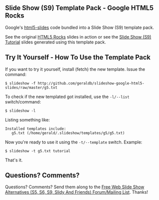 
## Slide Show (S9) Template Pack - Google HTML5 Rocks

Google's [html5-slides](http://code.google.com/p/html5-slides) code bundled into a Slide Show (S9) template pack.

See the original [HTML5 Rocks](http://slides.html5rocks.com) slides in action or
see the [Slide Show (S9) Tutorial](http://slideshow.rubyforge.org/tutorial.html5.html) slides generated using this template pack.
 
 
## Try It Yourself - How To Use the Template Pack

If you want to try it yourself, install (fetch) the new template. Issue the command:

    $ slideshow -f http://github.com/geraldb/slideshow-google-html5-slides/raw/master/g5.txt

To check if the new templated got installed, use the `-l/--list` switch/command:

    $ slideshow -l

Listing something like:

    Installed templates include:
       g5.txt (/home/gerald/.slideshow/templates/g5/g5.txt)

Now you're ready to use it using the `-t/--template` switch. Example:

    $ slideshow -t g5.txt tutorial

That's it. 

## Questions? Comments?

Questions? Comments? Send them along to the [Free Web Slide Show Alternatives (S5, S6, S9, Slidy And Friends) Forum/Mailing List](http://groups.google.com/group/webslideshow). Thanks!